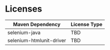 # Licenses

| Maven Dependency | License Type |
|------------------|--------------|
| selenium-java | TBD |
| selenium-htmlunit-driver | TBD |